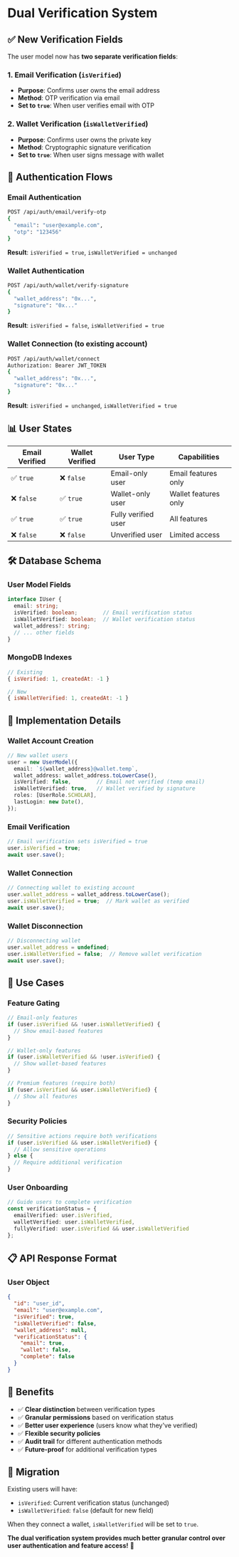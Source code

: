 # Dual Verification System

## ✅ **New Verification Fields**

The user model now has **two separate verification fields**:

### **1. Email Verification (`isVerified`)**
- **Purpose**: Confirms user owns the email address
- **Method**: OTP verification via email
- **Set to `true`**: When user verifies email with OTP

### **2. Wallet Verification (`isWalletVerified`)**
- **Purpose**: Confirms user owns the private key
- **Method**: Cryptographic signature verification
- **Set to `true`**: When user signs message with wallet

## 🎯 **Authentication Flows**

### **Email Authentication**
```bash
POST /api/auth/email/verify-otp
{
  "email": "user@example.com",
  "otp": "123456"
}
```
**Result**: `isVerified = true`, `isWalletVerified = unchanged`

### **Wallet Authentication**
```bash
POST /api/auth/wallet/verify-signature
{
  "wallet_address": "0x...",
  "signature": "0x..."
}
```
**Result**: `isVerified = false`, `isWalletVerified = true`

### **Wallet Connection (to existing account)**
```bash
POST /api/auth/wallet/connect
Authorization: Bearer JWT_TOKEN
{
  "wallet_address": "0x...",
  "signature": "0x..."
}
```
**Result**: `isVerified = unchanged`, `isWalletVerified = true`

## 📊 **User States**

| Email Verified | Wallet Verified | User Type | Capabilities |
|----------------|-----------------|-----------|--------------|
| ✅ `true` | ❌ `false` | Email-only user | Email features only |
| ❌ `false` | ✅ `true` | Wallet-only user | Wallet features only |
| ✅ `true` | ✅ `true` | Fully verified user | All features |
| ❌ `false` | ❌ `false` | Unverified user | Limited access |

## 🛠️ **Database Schema**

### **User Model Fields**
```typescript
interface IUser {
  email: string;
  isVerified: boolean;        // Email verification status
  isWalletVerified: boolean;  // Wallet verification status
  wallet_address?: string;
  // ... other fields
}
```

### **MongoDB Indexes**
```javascript
// Existing
{ isVerified: 1, createdAt: -1 }

// New
{ isWalletVerified: 1, createdAt: -1 }
```

## 🔧 **Implementation Details**

### **Wallet Account Creation**
```typescript
// New wallet users
user = new UserModel({
  email: `${wallet_address}@wallet.temp`,
  wallet_address: wallet_address.toLowerCase(),
  isVerified: false,        // Email not verified (temp email)
  isWalletVerified: true,   // Wallet verified by signature
  roles: [UserRole.SCHOLAR],
  lastLogin: new Date(),
});
```

### **Email Verification**
```typescript
// Email verification sets isVerified = true
user.isVerified = true;
await user.save();
```

### **Wallet Connection**
```typescript
// Connecting wallet to existing account
user.wallet_address = wallet_address.toLowerCase();
user.isWalletVerified = true;  // Mark wallet as verified
await user.save();
```

### **Wallet Disconnection**
```typescript
// Disconnecting wallet
user.wallet_address = undefined;
user.isWalletVerified = false;  // Remove wallet verification
await user.save();
```

## 🎯 **Use Cases**

### **Feature Gating**
```typescript
// Email-only features
if (user.isVerified && !user.isWalletVerified) {
  // Show email-based features
}

// Wallet-only features  
if (user.isWalletVerified && !user.isVerified) {
  // Show wallet-based features
}

// Premium features (require both)
if (user.isVerified && user.isWalletVerified) {
  // Show all features
}
```

### **Security Policies**
```typescript
// Sensitive actions require both verifications
if (user.isVerified && user.isWalletVerified) {
  // Allow sensitive operations
} else {
  // Require additional verification
}
```

### **User Onboarding**
```typescript
// Guide users to complete verification
const verificationStatus = {
  emailVerified: user.isVerified,
  walletVerified: user.isWalletVerified,
  fullyVerified: user.isVerified && user.isWalletVerified
};
```

## 📋 **API Response Format**

### **User Object**
```json
{
  "id": "user_id",
  "email": "user@example.com",
  "isVerified": true,
  "isWalletVerified": false,
  "wallet_address": null,
  "verificationStatus": {
    "email": true,
    "wallet": false,
    "complete": false
  }
}
```

## 🎉 **Benefits**

- ✅ **Clear distinction** between verification types
- ✅ **Granular permissions** based on verification status
- ✅ **Better user experience** (users know what they've verified)
- ✅ **Flexible security policies**
- ✅ **Audit trail** for different authentication methods
- ✅ **Future-proof** for additional verification types

## 🔄 **Migration**

Existing users will have:
- `isVerified`: Current verification status (unchanged)
- `isWalletVerified`: `false` (default for new field)

When they connect a wallet, `isWalletVerified` will be set to `true`.

**The dual verification system provides much better granular control over user authentication and feature access!** 🚀
